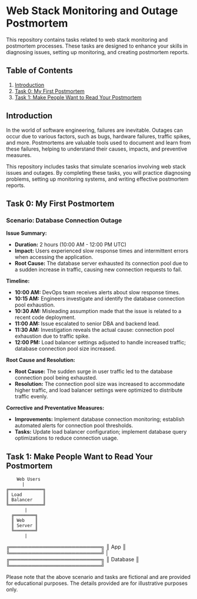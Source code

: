 # Web Stack Monitoring and Outage Postmortem

This repository contains tasks related to web stack monitoring and postmortem processes. These tasks are designed to enhance your skills in diagnosing issues, setting up monitoring, and creating postmortem reports.

## Table of Contents

1. [Introduction](#introduction)
2. [Task 0: My First Postmortem](#task-0-my-first-postmortem)
3. [Task 1: Make People Want to Read Your Postmortem](#task-1-make-people-want-to-read-your-postmortem)

## Introduction

In the world of software engineering, failures are inevitable. Outages can occur due to various factors, such as bugs, hardware failures, traffic spikes, and more. Postmortems are valuable tools used to document and learn from these failures, helping to understand their causes, impacts, and preventive measures.

This repository includes tasks that simulate scenarios involving web stack issues and outages. By completing these tasks, you will practice diagnosing problems, setting up monitoring systems, and writing effective postmortem reports.

## Task 0: My First Postmortem

### Scenario: Database Connection Outage

**Issue Summary:**
- **Duration:** 2 hours (10:00 AM - 12:00 PM UTC)
- **Impact:** Users experienced slow response times and intermittent errors when accessing the application.
- **Root Cause:** The database server exhausted its connection pool due to a sudden increase in traffic, causing new connection requests to fail.
  
**Timeline:**
- **10:00 AM:** DevOps team receives alerts about slow response times.
- **10:15 AM:** Engineers investigate and identify the database connection pool exhaustion.
- **10:30 AM:** Misleading assumption made that the issue is related to a recent code deployment.
- **11:00 AM:** Issue escalated to senior DBA and backend lead.
- **11:30 AM:** Investigation reveals the actual cause: connection pool exhaustion due to traffic spike.
- **12:00 PM:** Load balancer settings adjusted to handle increased traffic; database connection pool size increased.

**Root Cause and Resolution:**
- **Root Cause:** The sudden surge in user traffic led to the database connection pool being exhausted.
- **Resolution:** The connection pool size was increased to accommodate higher traffic, and load balancer settings were optimized to distribute traffic evenly.

**Corrective and Preventative Measures:**
- **Improvements:** Implement database connection monitoring; establish automated alerts for connection pool thresholds.
- **Tasks:** Update load balancer configuration; implement database query optimizations to reduce connection usage.

## Task 1: Make People Want to Read Your Postmortem

        Web Users
          |
    ╔═════════════╗
    ║ Load        ║
    ║ Balancer    ║
    ╚═════════════╝
     	   |
      ╔════════╗
      ║ Web    ║
      ║ Server ║
      ╚════════╝
           | 
╔═════════════════════════╗
║          App            ║
╚═════════════════════════╝
           |        
╔═════════════════════════╗
║       Database          ║
╚═════════════════════════╝


Please note that the above scenario and tasks are fictional and are provided for educational purposes. The details provided are for illustrative purposes only.

